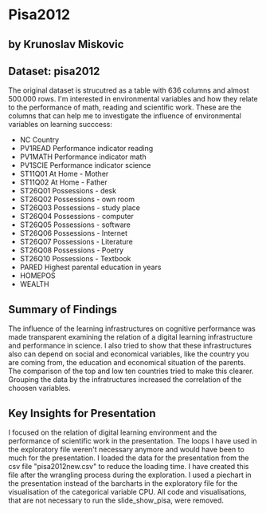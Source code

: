 # Pisa2012 
## by Krunoslav Miskovic

## Dataset: pisa2012

The original dataset is strucutred as a table with 636 columns and almost 500.000 rows. I'm interested in environmental variables and how they relate to the performance of math, reading and scientific work. These are the columns that can help me to investigate the influence of environmental variables on learning succcess:
    
* NC Country
* PV1READ Performance indicator reading
* PV1MATH Performance indicator math
* PV1SCIE Performance indicator science
* ST11Q01 At Home - Mother
* ST11Q02 At Home - Father
* ST26Q01 Possessions - desk
* ST26Q02 Possessions - own room
* ST26Q03 Possessions - study place
* ST26Q04 Possessions - computer
* ST26Q05 Possessions - software
* ST26Q06 Possessions - Internet
* ST26Q07 Possessions - Literature
* ST26Q08 Possessions - Poetry
* ST26Q10 Possessions - Textbook
* PARED Highest parental education in years
* HOMEPOS
* WEALTH

## Summary of Findings

The influence of the learning infrastructures on cognitive performance was made transparent examining the relation of a digital learning infrastructure and performance in science. I also tried to show that these infrastructures also can depend on social and economical variables, like the country you are coming from, the education and economical situation of the parents. The comparison of the top and low ten countries tried to make this clearer. Grouping the data by the infratructures increased the correlation of the choosen variables.

## Key Insights for Presentation

I focused on the relation of digital learning environment and the performance of scientific work in the presentation. The loops I have used in the exploratory file weren't necessary anymore and would have been to much for the presentation. I loaded the data for the presentation from the csv file "pisa2012new.csv" to reduce the loading time. I have created this file after the wrangling process during the exploration. I used a piechart in the presentation instead of the barcharts in the exploratory file for the visualisation of the categorical variable CPU. All code and visualisations, that are not necessary to run the slide_show_pisa, were removed.
